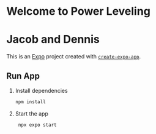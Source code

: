 # Welcome to Power Leveling
# Jacob and Dennis

This is an [Expo](https://expo.dev) project created with [`create-expo-app`](https://www.npmjs.com/package/create-expo-app).

## Run App

1. Install dependencies

   ```bash
   npm install
   ```

2. Start the app

   ```bash
    npx expo start
   ```


